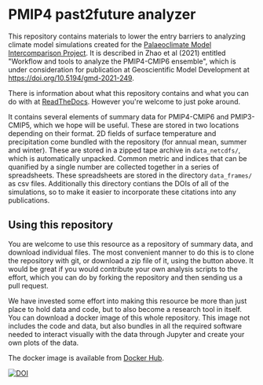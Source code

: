 # PMIP4 past2future analyzer 

This repository contains materials to lower the entry barriers to analyzing climate model simulations created for the [Palaeoclimate Model Intercomparison Project](https://pmip.lsce.ipsl.fr/). It is described in Zhao et al (2021) entitled "Workflow and tools to analyze the PMIP4-CMIP6 ensemble", which is under consideration for publication at Geoscientific Model Development at <https://doi.org/10.5194/gmd-2021-249>.

There is information about what this repository contains and what you can do with at [ReadTheDocs](https://pmip-p2fvar-analyzer.readthedocs.io/en/latest/). However you're welcome to just poke around.

It contains several elements of summary data for PMIP4-CMIP6 and PMIP3-CMIP5, which we hope will be useful. These are stored in two locations depending on their format. 2D fields of surface temperature and precipitation come bundled with the repository (for annual mean, summer and winter). These are stored in a zipped tape archive in `data_netcdfs/`, which is automatically unpacked. Common metric and indices that can be quanified by a single number are collected together in a series of spreadsheets. These spreadsheets are stored in the directory `data_frames/` as csv files. Additionally this directory contians the DOIs of all of the simulations, so to make it easier to incorporate these citations into any publications. 

## Using this repository
You are welcome to use this resource as a repository of summary data, and download individual files. The most convenient manner to do this is to clone the repository with git, or download a zip file of it, using the button above. It would be great if you would contribute your own analysis scripts to the effort, which you can do by forking the repository and then sending us a pull request. 

We have invested some effort into making this resource be more than just place to hold data and code, but to also become a research tool in itself. You can download a docker image of this whole repository. This image not includes the code and data, but also bundles in all the required software needed to interact visually with the data through Jupyter and create your own plots of the data.

The docker image is available from [Docker Hub](https://hub.docker.com/r/chrisbrierley/testing-pmip4_past2future). 

[![DOI](https://zenodo.org/badge/380010629.svg)](https://zenodo.org/badge/latestdoi/380010629)
